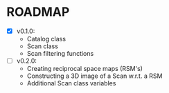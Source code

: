 # ROADMAP

- [x] v0.1.0: 
    - Catalog class
    - Scan class
    - Scan filtering functions
- [ ] v0.2.0: 
    - Creating reciprocal space maps (RSM's)
    - Constructing a 3D image of a Scan w.r.t. a RSM
    - Additional Scan class variables